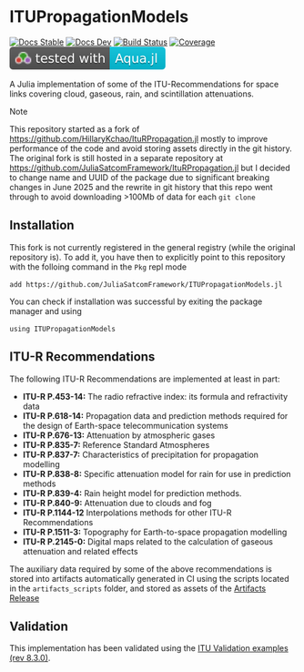 # ITUPropagationModels
[![Docs Stable](https://img.shields.io/badge/docs-stable-blue.svg)](https://juliasatcomframework.github.io/ITUPropagationModels.jl/stable)
[![Docs Dev](https://img.shields.io/badge/docs-dev-blue.svg)](https://juliasatcomframework.github.io/ITUPropagationModels.jl/dev)
[![Build Status](https://github.com/JuliaSatcomFramework/ITUPropagationModels.jl/actions/workflows/CI.yml/badge.svg?branch=master)](https://github.com/JuliaSatcomFramework/ITUPropagationModels.jl/actions/workflows/CI.yml?query=branch%3Amain)
[![Coverage](https://codecov.io/gh/JuliaSatcomFramework/ITUPropagationModels.jl/branch/master/graph/badge.svg)](https://codecov.io/gh/JuliaSatcomFramework/ITUPropagationModels.jl)
[![Aqua QA](https://raw.githubusercontent.com/JuliaTesting/Aqua.jl/master/badge.svg)](https://github.com/JuliaTesting/Aqua.jl)

A Julia implementation of some of the ITU-Recommendations for space links covering cloud, gaseous, rain, and scintillation attenuations.

> [!NOTE]
> This repository started as a fork of https://github.com/HillaryKchao/ItuRPropagation.jl mostly to improve performance of the code and avoid storing assets directly in the git history. The original fork is still hosted in a separate repository at https://github.com/JuliaSatcomFramework/ItuRPropagation.jl but I decided to change name and UUID of the package due to significant breaking changes in June 2025 and the rewrite in git history that this repo went through to avoid downloading >100Mb of data for each `git clone`

## Installation
This fork is not currently registered in the general registry (while the original repository is).
To add it, you have then to explicitly point to this repository with the folloing command in the `Pkg` repl mode
```
add https://github.com/JuliaSatcomFramework/ITUPropagationModels.jl
```
You can check if installation was successful by exiting the package manager and using
```
using ITUPropagationModels
```

## ITU-R Recommendations
The following ITU-R Recommendations are implemented at least in part:
*   **ITU-R P.453-14:** The radio refractive index: its formula and refractivity data
*   **ITU-R P.618-14:** Propagation data and prediction methods required for the design of Earth-space telecommunication systems
*   **ITU-R P.676-13:** Attenuation by atmospheric gases
*   **ITU-R P.835-7:** Reference Standard Atmospheres
*   **ITU-R P.837-7:** Characteristics of precipitation for propagation modelling
*   **ITU-R P.838-8:** Specific attenuation model for rain for use in prediction methods
*   **ITU-R P.839-4:** Rain height model for prediction methods.
*   **ITU-R P.840-9:** Attenuation due to clouds and fog 
*   **ITU-R P.1144-12** Interpolations methods for other ITU-R Recommendations
*   **ITU-R P.1511-3:** Topography for Earth-to-space propagation modelling
*   **ITU-R P.2145-0:** Digital maps related to the calculation of gaseous attenuation and related effects

The auxiliary data required by some of the above recommendations is stored into artifacts automatically generated in CI using the scripts located in the `artifacts_scripts` folder, and stored as assets of the [Artifacts Release](https://github.com/JuliaSatcomFramework/ITUPropagationModels.jl/releases/tag/artifacts_releases)

##  Validation
This implementation has been validated using the [ITU Validation examples (rev 8.3.0)](https://www.itu.int/en/ITU-R/study-groups/rsg3/ionotropospheric/CG-3M3J-13-ValEx-Rev8.3.0.xlsx).
